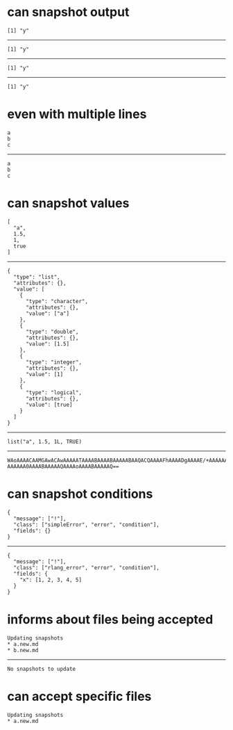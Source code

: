 # can snapshot output

    [1] "y"

---

    [1] "y"

---

    [1] "y"

---

    [1] "y"

# even with multiple lines

    a
    b
    c

---

    a
    b
    c

# can snapshot values

    [
      "a",
      1.5,
      1,
      true
    ]

---

    {
      "type": "list",
      "attributes": {},
      "value": [
        {
          "type": "character",
          "attributes": {},
          "value": ["a"]
        },
        {
          "type": "double",
          "attributes": {},
          "value": [1.5]
        },
        {
          "type": "integer",
          "attributes": {},
          "value": [1]
        },
        {
          "type": "logical",
          "attributes": {},
          "value": [true]
        }
      ]
    }

---

    list("a", 1.5, 1L, TRUE)

---

    WAoAAAACAAMGAwACAwAAAAATAAAABAAAABAAAAABAAQACQAAAAFhAAAADgAAAAE/+AAAAAAA
    AAAAAA0AAAABAAAAAQAAAAoAAAABAAAAAQ==

# can snapshot conditions

    {
      "message": ["!"],
      "class": ["simpleError", "error", "condition"],
      "fields": {}
    }

---

    {
      "message": ["!"],
      "class": ["rlang_error", "error", "condition"],
      "fields": {
        "x": [1, 2, 3, 4, 5]
      }
    }

# informs about files being accepted

    Updating snapshots
    * a.new.md
    * b.new.md
    

---

    No snapshots to update
    

# can accept specific files

    Updating snapshots
    * a.new.md
    

